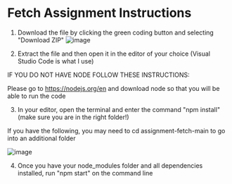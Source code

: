 ﻿# Fetch Assignment Instructions

1) Download the file by clicking the green coding button and selecting "Download ZIP"
![image](https://github.com/BrookeKanonik/assignment-fetch/assets/117051601/fffc22ce-b534-4e2f-8e5c-dbe7c45db016)


2) Extract the file and then open it in the editor of your choice (Visual Studio Code is what I use)

 IF YOU DO NOT HAVE NODE FOLLOW THESE INSTRUCTIONS:

 Please go to https://nodejs.org/en and download node so that you will be able to run the code

 3) In your editor, open the terminal and enter the command "npm install" (make sure you are in the right folder!)

If you have the following, you may need to cd assignment-fetch-main to go into an additional folder

![image](https://github.com/BrookeKanonik/assignment-fetch/assets/117051601/5fbf51ea-bf53-4dd8-badb-c1d48d7dc910)

4) Once you have your node_modules folder and all dependencies installed, run "npm start" on the command line


